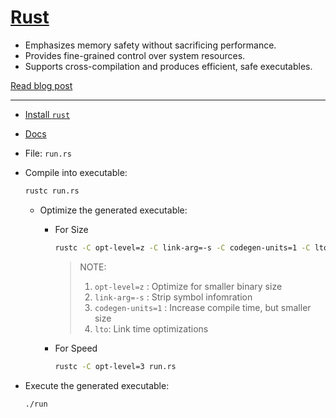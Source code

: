 # [Rust](https://www.rust-lang.org/)

- Emphasizes memory safety without sacrificing performance.
- Provides fine-grained control over system resources.
- Supports cross-compilation and produces efficient, safe executables.

[Read blog post](https://crushingcode.nisrulz.com/en/posts/cross-compilation-adventures-rust/)

---

- [Install `rust`](https://www.rust-lang.org/tools/install)
- [Docs](https://doc.rust-lang.org/rust-by-example/)
- File: `run.rs`

- Compile into executable:

  ```bash
  rustc run.rs
  ```

  - Optimize the generated executable:

    - For Size

      ```bash
      rustc -C opt-level=z -C link-arg=-s -C codegen-units=1 -C lto run.rs
      ```

      > NOTE:
      >
      > 1. `opt-level=z` : Optimize for smaller binary size
      > 2. `link-arg=-s` : Strip symbol infomration
      > 3. `codegen-units=1` : Increase compile time, but smaller size
      > 4. `lto`: Link time optimizations

    - For Speed

      ```bash
      rustc -C opt-level=3 run.rs
      ```

- Execute the generated executable:

  ```bash
  ./run
  ```
